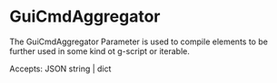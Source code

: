# GuiCmdAggregator

The GuiCmdAggregator Parameter is used to compile elements to be further used in some kind ot g-script or iterable. 

Accepts: JSON string | dict